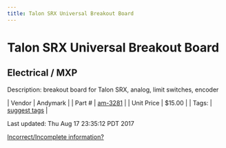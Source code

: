 ```yaml
---
title: Talon SRX Universal Breakout Board
---
```


# Talon SRX Universal Breakout Board
## Electrical / MXP
Description: 	breakout board for Talon SRX, analog, limit switches, encoder 

| Vendor | Andymark | 
| Part # | [am-3281](http://www.andymark.com/product-p/am-3281.htm) | 
| Unit Price | $15.00 | 
| Tags: | [suggest tags](https://docs.google.com/forms/d/e/1FAIpQLSeWyY8v3RgOty-MyWmh9U0iivNYN_molChYyS-0U-o-kOAv_g/viewform) | 

Last updated: Thu Aug 17 23:35:12 PDT 2017

 [Incorrect/Incomplete information?](https://docs.google.com/forms/d/e/1FAIpQLSeWyY8v3RgOty-MyWmh9U0iivNYN_molChYyS-0U-o-kOAv_g/viewform)